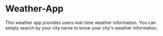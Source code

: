 # Weather-App
This weather app provides users real-time weather information. You can simply search by your city name to know your city's weather information.

